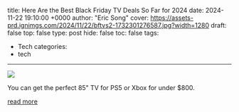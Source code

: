 title: Here Are the Best Black Friday TV Deals So Far for 2024
date: 2024-11-22 19:10:00 +0000
author: "Eric Song"
cover: https://assets-prd.ignimgs.com/2024/11/22/bftvs2-1732301276587.jpg?width=1280
draft: false
top: false
type: post
hide: false
toc: false
tags:
  - Tech
categories:
  - tech
---

![](https://assets-prd.ignimgs.com/2024/11/22/bftvs2-1732301276587.jpg?width=1280)

You can get the perfect 85" TV for PS5 or Xbox for under $800.

[read more](https://www.ign.com/articles/best-black-friday-tv-deals-2024-samsung-lg-sony-tcl-hisense)
